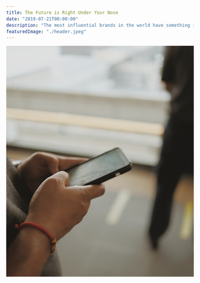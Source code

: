 ```yaml
---
title: The Future is Right Under Your Nose
date: "2019-07-21T00:00:00"
description: "The most influential brands in the world have something in common: a strong and inspiring mission statement."
featuredImage: "./header.jpeg"
---
```


![header image](./header.jpeg)
